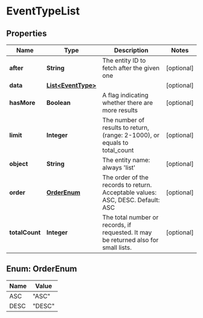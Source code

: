 
# EventTypeList

## Properties
Name | Type | Description | Notes
------------ | ------------- | ------------- | -------------
**after** | **String** | The entity ID to fetch after the given one |  [optional]
**data** | [**List&lt;EventType&gt;**](EventType.md) |  |  [optional]
**hasMore** | **Boolean** | A flag indicating whether there are more results |  [optional]
**limit** | **Integer** | The number of results to return, (range: 2-1000), or equals to total_count |  [optional]
**object** | **String** | The entity name: always &#39;list&#39; |  [optional]
**order** | [**OrderEnum**](#OrderEnum) | The order of the records to return. Acceptable values: ASC, DESC. Default: ASC |  [optional]
**totalCount** | **Integer** | The total number or records, if requested. It may be returned also for small lists. |  [optional]


<a name="OrderEnum"></a>
## Enum: OrderEnum
Name | Value
---- | -----
ASC | &quot;ASC&quot;
DESC | &quot;DESC&quot;



